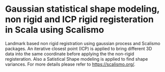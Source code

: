# Gaussian statistical shape modeling, non rigid and ICP rigid registeration in Scala using Scalismo
Landmark based non rigid registration using gaussian process and Scalismo packages. An iterative closest point (ICP) is applied to bring different 3D data into the same coordinate before applying the the non-rigid registeration. Also a Satistical Shape modeling is applied to find shape variances. For more details please refer to https://scalismo.org/. 
